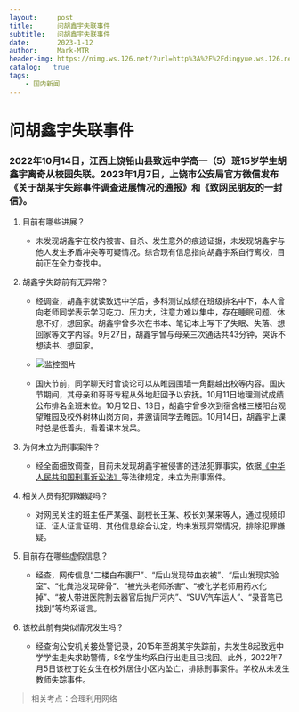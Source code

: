 ```yaml
---
layout:     post
title:      问胡鑫宇失联事件
subtitle:   问胡鑫宇失联事件
date:       2023-1-12
author:     Mark-MTR
header-img: https://nimg.ws.126.net/?url=http%3A%2F%2Fdingyue.ws.126.net%2F2023%2F0112%2Fd262108ej00rocrog001ld000hs00hsm.jpg&thumbnail=660x2147483647&quality=80&type=jpg
catalog:   true
tags:
    - 国内新闻
---
```

# 问胡鑫宇失联事件

### 2022年10月14日，江西上饶铅山县致远中学高一（5）班15岁学生胡鑫宇离奇从校园失联。2023年1月7日，上饶市公安局官方微信发布《关于胡某宇失踪事件调查进展情况的通报》和《致网民朋友的一封信》。

1. 目前有哪些进展？

   - 未发现胡鑫宇在校内被害、自杀、发生意外的痕迹证据，未发现胡鑫宇与他人发生矛盾冲突等可疑情况。综合现有信息指向胡鑫宇系自行离校，目前正在全力查找中。

2. 胡鑫宇失踪前有无异常？

   - 经调查，胡鑫宇就读致远中学后，多科测试成绩在班级排名中下，本人曾向老师同学表示学习吃力、压力大，注意力难以集中，存在睡眠问题、休息不好，想回家。胡鑫宇曾多次在书本、笔记本上写下了失眠、失落、想回家等文字内容。9月27日，胡鑫宇曾与母亲三次通话共43分钟，哭诉不想读书、想回家。

   - ![监控图片](https://s1.ax1x.com/2023/01/13/pSKMoTA.jpg '监控图片')

   - 国庆节前，同学聊天时曾谈论可以从睢园围墙一角翻越出校等内容。国庆节期间，其母亲和哥哥专程从外地赶回予以安抚。10月11日地理测试成绩公布排名全班末位。10月12日、13日，胡鑫宇曾多次到宿舍楼三楼阳台观望睢园及校外树林山岗方向，并邀请同学去睢园。10月14日，胡鑫宇上课时总是低着头，看着课本发呆。

3. 为何未立为刑事案件？

   - 经全面细致调查，目前未发现胡鑫宇被侵害的违法犯罪事实，依据[《中华人民共和国刑事诉讼法》](http://www.npc.gov.cn/npc/c12435/201811/59b0fd9941804636b9e403d17d6e3ebf.shtml "《中华人民共和国刑事诉讼法》")等法律规定，未立为刑事案件。

4. 相关人员有犯罪嫌疑吗？

   - 对网民关注的班主任严某强、副校长王某、校长刘某来等人，通过视频印证、证人证言证明、其他信息综合认定，均未发现异常情况，排除犯罪嫌疑。

5. 目前存在哪些虚假信息？

   - 经查，网传信息“二楼白布裹尸”、“后山发现带血衣被”、“后山发现实验室”、“化粪池发现碎骨”、“被光头老师杀害”、“被化学老师用药水化掉”、“被人带进医院割去器官后抛尸河内”、“SUV汽车运人”、“录音笔已找到”等均系谣言。

6. 该校此前有类似情况发生吗？

   - 经查询公安机关接处警记录，2015年至胡某宇失踪前，共发生8起致远中学学生走失求助警情，8名学生均系自行出走且已找回。此外，2022年7月5日该校丁姓女生在校外居住小区内坠亡，排除刑事案件。学校从未发生教师失踪事件。

> 相关考点：合理利用网络
